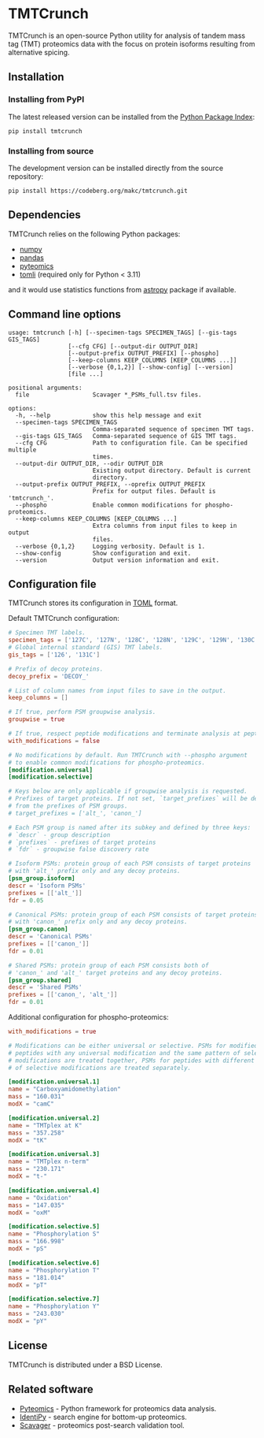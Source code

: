 # TMTCrunch

TMTCrunch is an open-source Python utility for analysis of tandem mass tag (TMT) proteomics data with the focus on protein isoforms resulting from alternative spicing.

## Installation

### Installing from PyPI
The latest released version can be installed from the [Python Package Index](https://pypi.org/project/tmtcrunch):
```shell
pip install tmtcrunch
```

### Installing from source
The development version can be installed directly from the source repository:
```shell
pip install https://codeberg.org/makc/tmtcrunch.git
```

## Dependencies
TMTCrunch relies on the following Python packages:
- [numpy](https://pypi.org/project/numpy/)
- [pandas](https://pypi.org/project/pandas/)
- [pyteomics](https://pypi.org/project/pyteomics/)
- [tomli](https://pypi.org/project/tomli/) (required only for Python < 3.11)

and it would use statistics functions from [astropy](https://pypi.org/project/astropy/) package if available.

## Command line options
```
usage: tmtcrunch [-h] [--specimen-tags SPECIMEN_TAGS] [--gis-tags GIS_TAGS]
                 [--cfg CFG] [--output-dir OUTPUT_DIR]
                 [--output-prefix OUTPUT_PREFIX] [--phospho]
                 [--keep-columns KEEP_COLUMNS [KEEP_COLUMNS ...]]
                 [--verbose {0,1,2}] [--show-config] [--version]
                 [file ...]

positional arguments:
  file                  Scavager *_PSMs_full.tsv files.

options:
  -h, --help            show this help message and exit
  --specimen-tags SPECIMEN_TAGS
                        Comma-separated sequence of specimen TMT tags.
  --gis-tags GIS_TAGS   Comma-separated sequence of GIS TMT tags.
  --cfg CFG             Path to configuration file. Can be specified multiple
                        times.
  --output-dir OUTPUT_DIR, --odir OUTPUT_DIR
                        Existing output directory. Default is current
                        directory.
  --output-prefix OUTPUT_PREFIX, --oprefix OUTPUT_PREFIX
                        Prefix for output files. Default is 'tmtcrunch_'.
  --phospho             Enable common modifications for phospho-proteomics.
  --keep-columns KEEP_COLUMNS [KEEP_COLUMNS ...]
                        Extra columns from input files to keep in output
                        files.
  --verbose {0,1,2}     Logging verbosity. Default is 1.
  --show-config         Show configuration and exit.
  --version             Output version information and exit.
```

## Configuration file
TMTCrunch stores its configuration in [TOML](https://toml.io) format.

Default TMTCrunch configuration:
```TOML
# Specimen TMT labels.
specimen_tags = ['127C', '127N', '128C', '128N', '129C', '129N', '130C', '130N', '131']
# Global internal standard (GIS) TMT labels.
gis_tags = ['126', '131C']

# Prefix of decoy proteins.
decoy_prefix = 'DECOY_'

# List of column names from input files to save in the output.
keep_columns = []

# If true, perform PSM groupwise analysis.
groupwise = true

# If true, respect peptide modifications and terminate analysis at peptide level.
with_modifications = false

# No modifications by default. Run TMTCrunch with --phospho argument
# to enable common modifications for phospho-proteomics.
[modification.universal]
[modification.selective]

# Keys below are only applicable if groupwise analysis is requested.
# Prefixes of target proteins. If not set, `target_prefixes` will be deduced
# from the prefixes of PSM groups.
# target_prefixes = ['alt_', 'canon_']

# Each PSM group is named after its subkey and defined by three keys:
# `descr` - group description
# `prefixes` - prefixes of target proteins
# `fdr` - groupwise false discovery rate

# Isoform PSMs: protein group of each PSM consists of target proteins
# with 'alt_' prefix only and any decoy proteins.
[psm_group.isoform]
descr = 'Isoform PSMs'
prefixes = [['alt_']]
fdr = 0.05

# Canonical PSMs: protein group of each PSM consists of target proteins
# with 'canon_' prefix only and any decoy proteins.
[psm_group.canon]
descr = 'Canonical PSMs'
prefixes = [['canon_']]
fdr = 0.01

# Shared PSMs: protein group of each PSM consists both of
# 'canon_' and 'alt_' target proteins and any decoy proteins.
[psm_group.shared]
descr = 'Shared PSMs'
prefixes = [['canon_', 'alt_']]
fdr = 0.01
```


Additional configuration for phospho-proteomics:
```TOML
with_modifications = true

# Modifications can be either universal or selective. PSMs for modified
# peptides with any universal modification and the same pattern of selective
# modifications are treated together, PSMs for peptides with different pattern
# of selective modifications are treated separately.

[modification.universal.1]
name = "Carboxyamidomethylation"
mass = "160.031"
modX = "camC"

[modification.universal.2]
name = "TMTplex at K"
mass = "357.258"
modX = "tK"

[modification.universal.3]
name = "TMTplex n-term"
mass = "230.171"
modX = "t-"

[modification.universal.4]
name = "Oxidation"
mass = "147.035"
modX = "oxM"

[modification.selective.5]
name = "Phosphorylation S"
mass = "166.998"
modX = "pS"

[modification.selective.6]
name = "Phosphorylation T"
mass = "181.014"
modX = "pT"

[modification.selective.7]
name = "Phosphorylation Y"
mass = "243.030"
modX = "pY"
```

## License
TMTCrunch is distributed under a BSD License.

## Related software
 - [Pyteomics](https://github.com/levitsky/pyteomics) - Python framework for proteomics data analysis.
 - [IdentiPy](https://github.com/levitsky/identipy) - search engine for bottom-up proteomics.
 - [Scavager](https://github.com/markmipt/scavager) - proteomics post-search validation tool.
